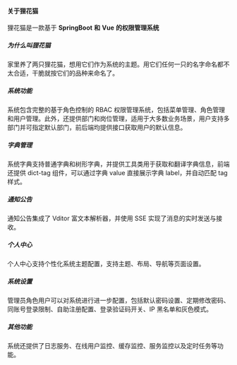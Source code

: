 #### 关于狸花猫

狸花猫是一款基于 **SpringBoot** **和** **Vue** **的权限管理系统**

##### 为什么叫狸花猫

家里养了两只狸花猫，想用它们作为系统的主题。用它们任何一只的名字命名都不太合适，干脆就按它们的品种来命名了。

##### 系统功能

系统包含完整的基于角色控制的 RBAC 权限管理系统，包括菜单管理、角色管理和用户管理。此外，还提供部门和岗位管理，适用于大多数业务场景，用户支持多部门并可指定默认部门，前后端均提供接口获取用户的默认信息。

##### 字典管理

系统字典支持普通字典和树形字典，并提供工具类用于获取和翻译字典信息，前端还提供 dict-tag 组件，可以通过字典 value 直接展示字典 label，并自动匹配 tag 样式。

##### 通知公告

通知公告集成了 Vditor 富文本解析器，并使用 SSE 实现了消息的实时发送与接收。

##### 个人中心

个人中心支持个性化系统主题配置，支持主题、布局、导航等页面设置。

##### 系统设置

管理员角色用户可以对系统进行进一步配置，包括默认密码设置、定期修改密码、同账号登录限制、自助注册配置、登录验证码开关、IP 黑名单和灰色模式。

##### 其他功能

系统还提供了日志服务、在线用户监控、缓存监控、服务监控以及定时任务等功能。